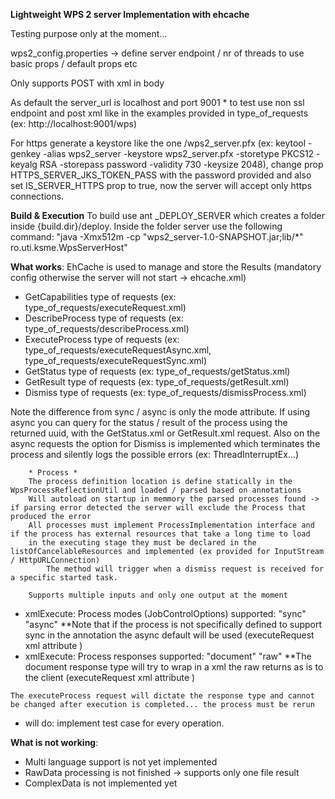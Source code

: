 **Lightweight WPS 2 server Implementation with ehcache**

Testing purpose only at the moment...

wps2_config.properties -> define server endpoint / nr of threads to use basic props / default props etc

Only supports POST with xml in body

As default the server_url is localhost and port 9001 * to test use non ssl endpoint and post xml like in the examples provided in type_of_requests (ex: http://localhost:9001/wps)

For https generate a keystore like the one /wps2_server.pfx (ex: keytool -genkey -alias wps2_server -keystore wps2_server.pfx -storetype PKCS12 -keyalg RSA -storepass password -validity 730 -keysize 2048), change prop HTTPS_SERVER_JKS_TOKEN_PASS with the password provided and also set IS_SERVER_HTTPS prop to true, now the server will accept only https connections.

**Build & Execution**
To build use ant _DEPLOY_SERVER which creates a folder inside {build.dir}/deploy. Inside the folder server use the following command: "java -Xmx512m -cp "wps2_server-1.0-SNAPSHOT.jar;lib/*" ro.uti.ksme.WpsServerHost"

**What works**:
EhCache is used to manage and store the Results (mandatory config otherwise the server will not start -> ehcache.xml)

 - GetCapabilities type of requests (ex: type_of_requests/executeRequest.xml)
 - DescribeProcess type of requests (ex: type_of_requests/describeProcess.xml)
 - ExecuteProcess type of requests (ex: type_of_requests/executeRequestAsync.xml, type_of_requests/executeRequestSync.xml)
 - GetStatus type of requests (ex: type_of_requests/getStatus.xml)
 - GetResult type of requests (ex: type_of_requests/getResult.xml)
 - Dismiss type of requests (ex: type_of_requests/dismissProcess.xml)
 
Note the difference from sync / async is only the mode attribute. If using async you can query for the status / result of the process using the returned uuid, with the GetStatus.xml or GetResult.xml request. Also on the async requests the option for Dismiss is implemented which terminates the process and silently logs the possible errors (ex: ThreadInterruptEx...)

        * Process *
        The process definition location is define statically in the WpsProcessReflectionUtil and loaded / parsed based on annotations
        Will autoload on startup in memmory the parsed processes found -> if parsing error detected the server will exclude the Process that produced the error
        All processes must implement ProcessImplementation interface and if the process has external resources that take a long time to load
        in the executing stage they must be declared in the listOfCancelableResources and implemented (ex provided for InputStream / HttpURLConnection)
            The method will trigger when a dismiss request is received for a specific started task.
        
        Supports multiple inputs and only one output at the moment
  
  
* xmlExecute: Process modes (JobControlOptions) supported: "sync" "async" **Note that if the process is not specifically defined to support sync in the annotation the async default will be used (executeRequest xml attribute <mode>)
* xmlExecute: Process responses supported: "document" "raw" **The document response type will try to wrap in a xml the raw returns as is to the client (executeRequest xml attribute <response>)

`The executeProcess request will dictate the response type and cannot be changed after execution is completed... the process must be rerun`

* will do: implement test case for every operation.

**What is not working**:
* Multi language support is not yet implemented
* RawData processing is not finished -> supports only one file result
* ComplexData is not implemented yet
